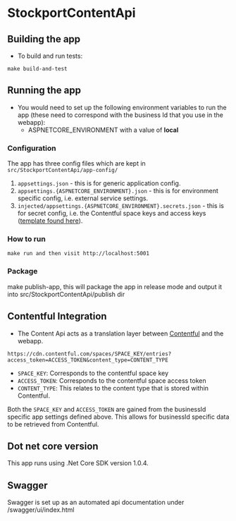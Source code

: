 # StockportContentApi

## Building the app
* To build and run tests:

```
make build-and-test
```

## Running the app
* You would need to set up the following environment variables to run the app
(these need to correspond with the business Id that you use in the webapp):
  - ASPNETCORE_ENVIRONMENT with a value of **local**

### Configuration
The app has three config files which are kept in `src/StockportContentApi/app-config/`

1. `appsettings.json` - this is for generic application config.
2. `appsettings.{ASPNETCORE_ENVIRONMENT}.json` - this is for environment specific config, i.e. external service settings.
3. `injected/appsettings.{ASPNETCORE_ENVIRONMENT}.secrets.json` - this is for secret config, i.e. the Contentful space keys and access keys ([template found here](src/StockportContentApi/app-config/injected/readme.md)).

### How to run
```
make run and then visit http://localhost:5001
```

### Package
make publish-app, this will package the app in release mode and output it into src/StockportContentApi/publish dir

## Contentful Integration
* The Content Api acts as a translation layer between [Contentful](contentful.com) and the webapp.

```
https://cdn.contentful.com/spaces/SPACE_KEY/entries?access_token=ACCESS_TOKEN&content_type=CONTENT_TYPE
```

* `SPACE_KEY`: Corresponds to the contentful space key
* `ACCESS_TOKEN`: Corresponds to the contentful space access token
* `CONTENT_TYPE`: This relates to the content type that is stored within Contentful.

Both the `SPACE_KEY` and `ACCESS_TOKEN` are gained from the businessId specific app settings defined above. This allows for businessId specific data to be retrieved from Contentful.

## Dot net core version
This app runs using .Net Core SDK version 1.0.4.

## Swagger
Swagger is set up as an automated api documentation under /swagger/ui/index.html


